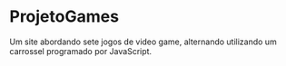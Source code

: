 # ProjetoGames

Um site abordando sete jogos de video game, alternando utilizando um carrossel programado por JavaScript.
